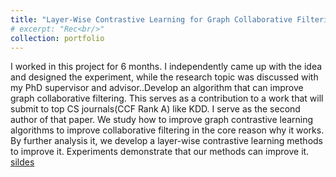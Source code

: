 ```yaml
---
title: "Layer-Wise Contrastive Learning for Graph Collaborative Filtering"
# excerpt: "Rec<br/>"
collection: portfolio
---
```


I worked in this project for 6 months. I independently came up with the idea and designed the experiment, while the research topic was discussed with my PhD supervisor and advisor..Develop an algorithm that can improve graph collaborative filtering. This serves as a contribution to a work that will submit to top CS journals(CCF Rank A) like KDD. I serve as the second author of that paper. We study how to improve graph contrastive learning algorithms to improve collaborative filtering in the core reason why it works. By further analysis it, we develop a layer-wise contrastive learning methods to improve it. Experiments demonstrate that our methods can improve it. [sildes]()
